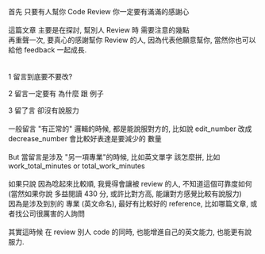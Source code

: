 首先 只要有人幫你 Code Review 你一定要有滿滿的感謝心 <br />   
這篇文章 主要是在探討, 幫別人 Review 時 需要注意的幾點 <br /> 
再重聲一次, 要真心的感謝幫你 Review 的人, 因為代表他願意幫你, 當然你也可以給他 feedback 一起成長.<br /><br />  
1 留言到底要不要改? <br />


2 留言一定要有 為什麼 跟 例子 <br />   

3 留了言 卻沒有說服力 <br />   
一般留言 "有正常的" 邏輯的時候, 都是能說服對方的, 比如說 edit_number 改成 decrease_number 會比較好表達是要減少的 數量 <br />   
But 當留言是涉及 "另一項專業"的時候, 比如英文單字 該怎麼拼, 比如 work_total_minutes or total_work_minutes <br />         
如果只說 因為唸起來比較順, 我覺得會讓被 review 的人, 不知道這個可靠度如何(當然如果你說 多益閱讀 430 分, 或許比對方高, 能讓對方感覺比較有說服力) <br />
因為是涉及到別的 專業 (英文命名), 最好有比較好的 reference, 比如哪篇文章, 或者找公司很厲害的人詢問<br />   
其實這時候 在 review 別人 code 的同時, 也能增進自己的英文能力, 也能更有說服力. <br />   
